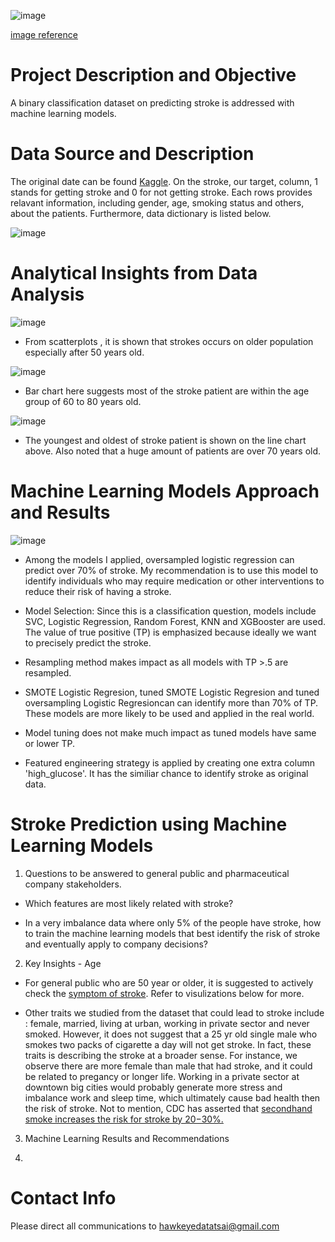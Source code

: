 
![image](https://user-images.githubusercontent.com/126204698/236042392-8184f68f-c2ad-4e97-b984-a6b83ccb56ae.png)

[image reference](https://insights.eisenhowerhealth.org/stroke-awareness-befast/)

# Project Description and Objective
A binary classification dataset on predicting stroke is addressed with machine learning models. 

# Data Source and Description
The original date can be found [Kaggle](https://www.kaggle.com/datasets/fedesoriano/stroke-prediction-dataset). On the stroke, our target, column, 1 stands for getting stroke and 0 for not getting stroke. Each rows provides relavant information, including gender, age, smoking status and others, about the patients. Furthermore, data dictionary is listed below.

![image](https://user-images.githubusercontent.com/126204698/236043392-b2cece0a-f62b-4fc3-af8a-a0ce7f47933b.png)

# Analytical Insights from Data Analysis

![image](https://user-images.githubusercontent.com/126204698/236043513-aadadc10-c72f-4ced-97d2-ccf2c35d0909.png)

- From scatterplots , it is shown that strokes occurs on older population especially after 50 years old.

![image](https://user-images.githubusercontent.com/126204698/236043575-9256e9b2-5427-4b2a-9298-c15c23675915.png)

- Bar chart here suggests most of the stroke patient are within the age group of 60 to 80 years old.

![image](https://github.com/hawkeyedatatsai/Stroke-Prediction/assets/126204698/40c7f7c5-3ebb-418d-a16b-f8e576963ece)

- The youngest and oldest of stroke patient is shown on the line chart above. Also noted that a huge amount of patients are over 70 years old.

# Machine Learning Models Approach and Results

![image](https://user-images.githubusercontent.com/126204698/236104979-1cf31caf-67ac-4cb4-ab12-4042297f4444.png)

- Among the models I applied, oversampled logistic regression can predict over 70% of stroke. My recommendation is to use this model to identify individuals who may require medication or other interventions to reduce their risk of having a stroke.

- Model Selection: Since this is a classification question, models include SVC, Logistic Regression, Random Forest, KNN and XGBooster are used. The value of true positive (TP) is emphasized because ideally we want to precisely predict the stroke.

- Resampling method makes impact as all models with TP >.5 are resampled.

- SMOTE Logistic Regresion, tuned SMOTE Logistic Regresion and tuned oversampling Logistic Regresioncan can identify more than 70% of TP. These models are more likely to be used and applied in the real world.

- Model tuning does not make much impact as tuned models have same or lower TP.

- Featured engineering strategy is applied by creating one extra column 'high_glucose'. It has the similiar chance to identify stroke as original data.

# Stroke Prediction using Machine Learning Models

1. Questions to be answered to general public and pharmaceutical company stakeholders.

- Which features are most likely related with stroke?

- In a very imbalance data where only 5% of the people have stroke, how to train the machine learning models that best identify the risk of stroke and eventually apply to company decisions?

2. Key Insights - Age

- For general public who are 50 year or older, it is suggested to actively check the [symptom of stroke](https://www.cdc.gov/stroke/signs_symptoms.htm). Refer to visulizations below for more.
 


- Other traits we studied from the dataset that could lead to stroke include : female, married, living at urban, working in private sector and never smoked. However, it does not suggest that a 25 yr old single male who smokes two packs of cigarette a day will not get stroke. In fact, these traits is describing the stroke at a broader sense. For instance, we observe there are more female than male that had stroke, and it could be related to pregancy or longer life. Working in a private sector at downtown big cities would probably generate more stress and imbalance work and sleep time, which ultimately cause bad health then the risk of stroke. Not to mention, CDC has asserted that [secondhand smoke increases the risk for stroke by 20−30%.](https://www.cdc.gov/tobacco/campaign/tips/diseases/heart-disease-stroke.html#:~:text=Secondhand%20smoke%20increases%20the%20risk%20for%20stroke%20by,increase%20your%20risk%20of%20having%20a%20heart%20attack.)

3. Machine Learning Results and Recommendations



4. 



# Contact Info

Please direct all communications to hawkeyedatatsai@gmail.com
